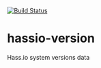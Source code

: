 [![Build Status](https://dev.azure.com/home-assistant/Home%20Assistant/_apis/build/status/home-assistant.hassio-version?branchName=master)](https://dev.azure.com/home-assistant/Home%20Assistant/_build/latest?definitionId=10&branchName=master)

# hassio-version
Hass.io system versions data
